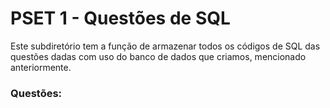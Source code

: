 # PSET 1 - Questões de SQL

Este subdiretório tem a função de armazenar todos os códigos de SQL das questões dadas com uso do banco de dados que criamos, mencionado anteriormente.

### Questões:
